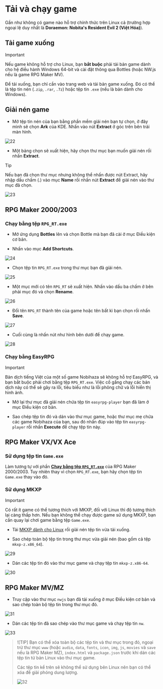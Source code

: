 # Tải và chạy game

Gần như không có game nào hỗ trợ chính thức trên Linux cả (trường hợp ngoại lệ duy nhất là **Doraemon: Nobita's Resident Evil 2 (Việt Hóa)**).

## Tải game xuống

> [!IMPORTANT]
> Nếu game không hỗ trợ cho Linux, bạn **bắt buộc** phải tải bản game dành cho hệ điều hành Windows 64-bit và cài đặt thông qua Bottles (hoặc NW.js nếu là game RPG Maker MV).

Để tải xuống, bạn chỉ cần vào trang web và tải bản game xuống. Đó có thể là tệp tin nén (`.zip`, `.rar`, `.7z`) hoặc tệp tin `.exe` (nếu là bản dành cho Windows).

## Giải nén game

* Mở tệp tin nén của bạn bằng phần mềm giải nén bạn tự chọn, ở đây mình sẽ chọn **Ark** của KDE. Nhấn vào nút **Extract** ở góc trên bên trái màn hình.

![22](images/image-21.png)

* Một bảng chọn sẽ xuất hiện, hãy chọn thư mục bạn muốn giải nén rồi nhấn **Extract**.

> [!TIP]
> Nếu bạn đã chọn thư mục nhưng không thể nhấn được nút Extract, hãy nhập dấu chấm (.) vào mục **Name** rồi nhấn nút **Extract** để giải nén vào thư mục đã chọn.

![23](images/image-22.png)

## RPG Maker 2000/2003

### Chạy bằng tệp `RPG_RT.exe`

* Mở ứng dụng **Bottles** lên và chọn Bottle mà bạn đã cài ở mục Điều kiện cơ bản.

* Nhấn vào mục **Add Shortcuts**.

![24](images/image-23.png)

* Chọn tệp tin `RPG_RT.exe` trong thư mục bạn đã giải nén.

![25](images/image-24.png)

* Một mục mới có tên `RPG_RT` sẽ xuất hiện. Nhấn vào dấu ba chấm ở bên phải mục đó và chọn **Rename**.

![26](images/image-25.png)

* Đổi tên `RPG_RT` thành tên của game hoặc tên bất kì bạn chọn rồi nhấn **Save**.

![27](images/image-26.png)

* Cuối cùng là nhấn nút như hình bên dưới để chạy game.

![28](images/image-27.png)

### Chạy bằng EasyRPG

> [!IMPORTANT]
> Bản dịch tiếng Việt của một số game Nobihaza sẽ không hỗ trợ EasyRPG, và bạn bắt buộc phải chơi bằng tệp `RPG_RT.exe`. Việc cố gắng chạy các bản dịch này có thể sẽ gây ra lỗi, tiêu biểu như là lỗi phông chữ và lỗi hiển thị hình ảnh.

* Mở lại thư mục đã giải nén chứa tệp tin `easyrpg-player` bạn đã làm ở mục Điều kiện cơ bản.

* Sao chép tệp tin đó và dán vào thư mục game, hoặc thư mục mẹ chứa các game Nobihaza của bạn, sau đó nhấn đúp vào tệp tin `easyrpg-player` rồi nhấn **Execute** để chạy tệp tin này.

## RPG Maker VX/VX Ace

### Sử dụng tệp tin `Game.exe`

Làm tương tự với phần [**Chạy bằng tệp `RPG_RT.exe`**](#ch%E1%BA%A1y-b%E1%BA%B1ng-t%E1%BB%87p-rpg_rtexe) của RPG Maker 2000/2003. Tuy nhiên thay vì chọn `RPG_RT.exe`, bạn hãy chọn tệp tin `Game.exe` thay vào đó.

### Sử dụng MKXP

> [!IMPORTANT]
> Có rất ít game có thể tương thích với MKXP, đối với Linux thì độ tương thích lại càng thấp hơn. Nếu bạn không thể chạy được game sử dụng MKXP, bạn cần quay lại chơi game bằng tệp `Game.exe`.

* Tải [MKXP dành cho Linux](https://nbhzvn.one/tools/MKXP/mkxp-z-linux.zip) rồi giải nén tệp tin vừa tải xuống.

* Sao chép toàn bộ tệp tin trong thư mục vừa giải nén (bao gồm cả tệp `mkxp-z.x86_64`).

![29](images/image-28.png)

* Dán các tệp tin đó vào thư mục game và chạy tệp tin `mkxp-z.x86-64`.

![30](images/image-29.png)

## RPG Maker MV/MZ

* Truy cập vào thư mục `nwjs` bạn đã tải xuống ở mục Điều kiện cơ bản và sao chép toàn bộ tệp tin trong thư mục đó.

![31](images/image-30.png)

* Dán các tệp tin đã sao chép vào thư mục game và chạy tệp tin `nw`.

![33](images/image-32.png)

> ![TIP]
> Bạn có thể xóa toàn bộ các tệp tin và thư mục trong đó, ngoại trừ thư mục `www` (hoặc `audio`, `data`, `fonts`, `icon`, `img`, `js`, `movies` và `save` nếu là RPG Maker MZ), `index.html` và `package.json` trước khi dán các tệp tin từ bản Linux vào thư mục game.
>
> Các tệp tin kể trên sẽ không thể sử dụng bên Linux nên bạn có thể xóa để giải phóng dung lượng.
>
> ![32](images/image-31.png)
